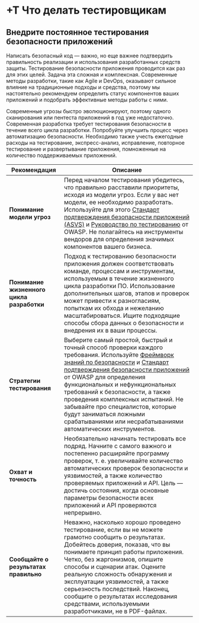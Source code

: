 # +T Что делать тестировщикам

## Внедрите постоянное тестирования безопасности приложений

Написать безопасный код — важно, но еще важнее подтвердить правильность реализации и использования разработанных средств защиты. Тестирование безопасности приложения проводится как раз для этих целей. Задача эта сложная и комплексная. Современные методы разработки, такие как Agile и DevOps, оказывают сильное влияние на традиционные подходы и средства, поэтому мы настоятельно рекомендуем определить статус компонентов ваших приложений и подобрать эффективные методы работы с ними.

Современные угрозы быстро эволюционируют, поэтому одного сканирования или пентеста приложений в год уже недостаточно. Современная разработка требует тестирования безопасности в течение всего цикла разработки. Попробуйте улучшить процесс через автоматизацию безопасности. Необходимо также учесть ежегодные расходы на тестирование, экспресс-анализ, исправление, повторное тестирование и развертывание приложения, помноженные на количество поддерживаемых приложений.
 
| Рекомендация | Описание |
| --- | --- |
| **Понимание модели угроз** | Перед началом тестирования убедитесь, что правильно расставили приоритеты, исходя из модели угроз. Если у вас нет модели, ее необходимо разработать. Используйте для этого [Стандарт подтверждения безопасности приложений (ASVS)](https://owasp.org/www-project-application-security-verification-standard/) и [Руководство по тестированию](https://owasp.org/www-project-web-security-testing-guide/) от OWASP. Не полагайтесь на инструменты вендоров для определения значимых компонентов вашего бизнеса. |
| **Понимание жизненного цикла разработки** | Подход к тестированию безопасности приложения должен соответствовать команде, процессам и инструментам, используемым в течение жизненного цикла разработки ПО. Использование дополнительных шагов, этапов и проверок может привести к разногласиям, попыткам их обхода и нежеланию масштабироваться. Ищите подходящие способы сбора данных о безопасности и внедрения их в ваши процессы. |
| **Стратегии тестирования** | Выберите самый простой, быстрый и точный способ проверки каждого требования. Используйте [Фреймворк знаний по безопасности](https://owasp.org/www-project-security-knowledge-framework/) и [Стандарт подтверждения безопасности приложений](https://owasp.org/www-project-application-security-verification-standard/) от OWASP для определения функциональных и нефункциональных требований к безопасности, а также проведения комплексных испытаний. Не забывайте про специалистов, которые будут заниматься ложными срабатываниями или несрабатываниями автоматических инструментов.|
| **Охват и точность** | Необязательно начинать тестировать все подряд. Начните с самого важного и постепенно расширяйте программу проверок, т. е. увеличивайте количество автоматических проверок безопасности и уязвимостей, а также количество проверяемых приложений и API. Цель — достичь состояния, когда основные параметры безопасности всех приложений и API проверяются непрерывно. |
| **Сообщайте о результатах правильно**| Неважно, насколько хорошо проведено тестирование, если вы не можете грамотно сообщить о результатах. Добейтесь доверия, показав, что вы понимаете принцип работы приложения. Четко, без жаргонизмов, опишите способы и сценарии атак. Оцените реальную сложность обнаружения и эксплуатации уязвимостей, а также серьезность последствий. Наконец, сообщите о результатах исследования средствами, используемыми разработчиками, не в PDF-файлах. |